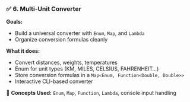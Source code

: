 ### ✅ 6. Multi-Unit Converter

**Goals:**

- Build a universal converter with `Enum`, `Map`, and `Lambda`
- Organize conversion formulas cleanly

**What it does:**

- Convert distances, weights, temperatures
- Enum for unit types (KM, MILES, CELSIUS, FAHRENHEIT…)
- Store conversion formulas in a `Map<Enum, Function<Double, Double>>`
- Interactive CLI-based converter

📌 **Concepts Used:** `Enum`, `Map`, `Function`, `Lambda`, console input handling
